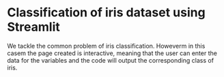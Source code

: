 # Classification of iris dataset using Streamlit

We tackle the common problem of iris classification. Howeverm in this casem the page created is interactive, meaning that the user can enter the data for the variables and the code will output the corresponding class of iris. 
